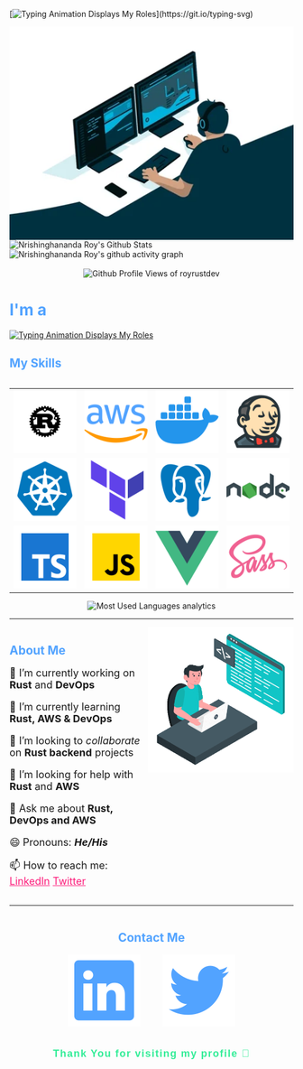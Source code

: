[![Typing Animation Displays My Roles](https://readme-typing-svg.herokuapp.com?color=%2336BCF7&lines=Hello+I'm+Nrishinghananda+Roy;Welcome+to+my+Github+profile;)](https://git.io/typing-svg)

<div style="display:flex;flex-direction:column">
<img src="./assets/img/programming1.webp" alt="A software engineer is writing code" />
<img src="https://github-readme-stats.vercel.app/api?username=royrustdev&include_all_commits=true&count_private=true&show_icons=true&line_height=30&title_color=fd1c7a&icon_color=33ed98&text_color=D3D3D3&bg_color=0,000000,130F40" alt="Nrishinghananda Roy's Github Stats" />
<img src="https://activity-graph.herokuapp.com/graph?username=royrustdev&theme=react-dark" alt="Nrishinghananda Roy's github activity graph" />
</div>
<br>

<!-- Profile Views -->
<div style="display:flex;justify-content:center;">
<img src="https://komarev.com/ghpvc/?username=royrustdev&label=Profile%20views&color=0e75b6&style=flat" alt="Github Profile Views of royrustdev" />
</div>

<h1 style="color:#52a3ff">I'm a</h1>

[![Typing Animation Displays My Roles](https://readme-typing-svg.herokuapp.com?color=%2336BCF7&lines=Software+Engineer;DevOps+Engineer;AWS+Developer+Associate)](https://git.io/typing-svg)

<!-- Skill Section -->
<h2 style="color:#52a3ff">My Skills</h2>

<div style="display:flex;flex-direction:column;align-items:center;justify-content:center;">
<!-- Skills as a table -->
<div style="display:block;margin-right:auto;margin-left:auto;">
<table>
<tr>
<td><img src="./assets/icons/rust.svg" alt="Rust icon" /></td>
<td><img src="./assets/icons/aws.svg" alt="AWS icon" /></td>
<td><img src="./assets/icons/docker.svg" alt="Docker icon" /></td>
<td><img src="./assets/icons/jenkins.svg" alt="jenkins icon" /></td>
</tr>
<tr>
<td><img src="./assets/icons/kubernetes.svg" alt="kubernetes icon" /></td>
<td><img src="./assets/icons/terraform.svg" alt="terraform icon" /></td>
<td><img src="./assets/icons/postgresql.svg" alt="postgresql icon" /></td>
<td><img src="./assets/icons/nodejs.svg" alt="nodejs icon" /></td>
</tr>
<tr>
<td><img src="./assets/icons/ts.svg" alt="typescript icon" /></td>
<td><img src="./assets/icons/js.svg" alt="javascript icon" /></td>
<td><img src="./assets/icons/vuejs.svg" alt="vuejs icon" /></td>
<td><img src="./assets/icons/scss.svg" alt="scss icon" /></td>
</tr>
</table>
</div>

<!-- Most Used Languages analytics -->
<img src="https://github-readme-stats.vercel.app/api/top-langs?username=royrustdev&show_icons=true&locale=en&layout=compact&theme=radical" alt="Most Used Languages analytics" />
</div>

---

<!-- About Me Section -->
<div style="display:flex;justify-content:center">
<div>
<h2 style="color:#52a3ff">About Me</h2>
<article style="font-size:18px;">
🔭 I’m currently working on <b>Rust</b> and <b>DevOps</b>

🌱 I’m currently learning <b>Rust, AWS & DevOps</b>

👯 I’m looking to <i>collaborate</i> on <b>Rust backend</b> projects

🤔 I’m looking for help with <b>Rust</b> and <b>AWS</b>

💬 Ask me about <b>Rust, DevOps and AWS</b>

😄 Pronouns: <b><i>He/His</i></b>

📫 How to reach me: <a style="color:#fd1c7a;" href="https://www.linkedin.com/in/nrishinghananda-roy-b5ab90230/" target="_blank">LinkedIn</a> <a style="color:#fd1c7a;" href="https://twitter.com/royrustdev" target="_blank">Twitter</a>

</article>
</div>

<!-- Coding GIF image -->
<div>
<img src="./assets/img/coding.gif" alt="Coding gif image" />
</div>
</div>

---

<!-- Contact Section -->
<div style="display:flex;flex-direction:column;align-items:center;">
<h2 style="color:#52a3ff">Contact Me</h2>
<div style="display:flex;justify-content:center;">
<a style="margin:0 20px 0 20px;" href="https://www.linkedin.com/in/nrishinghananda-roy-b5ab90230/"><img src="./assets/icons/linkedin.svg" alt="A link to my linkedin account" /></a>
<a style="margin:0 20px 0 20px;" href="https://twitter.com/royrustdev"><img src="./assets/icons/twitter.svg" alt="A link to my twitter account" /></a>
</div>

<br>
<p style="font-family:sans-serif;font-size:18px;font-weight:600;letter-spacing:1.5px;color:#33ed98">Thank You for visiting my profile 🙏</p>
</div>

